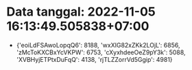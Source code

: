 # Data tanggal: 2022-11-05 16:13:49.505838+07:00

* {'eoiLdFSAwoLopqQ6': 8188, 'wxXIG82xZKk2LOjL': 6856, 'zMcToKXCBxYcVKPW': 6753, 'cXyxhdeeOeZ9pY3k': 5088, 'XVBHyjETPtxDuFqQ': 4138, 'rjTLZZorrVd5Ggip': 4981}
